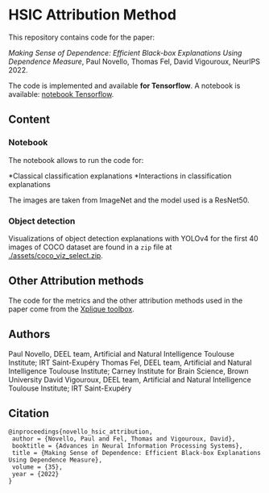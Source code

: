 # HSIC Attribution Method

This repository contains code for the paper:

*Making Sense of Dependence: Efficient Black-box Explanations Using Dependence Measure*, Paul Novello, Thomas Fel, David Vigouroux, NeurIPS 2022.

The code is implemented and available **for Tensorflow**. 
A notebook is available: [notebook Tensorflow](./tensorflow_example.ipynb).

## Content

### Notebook 

The notebook allows to run the code for:

*Classical classification explanations
*Interactions in classification explanations

The images are taken from ImageNet and the model used is a ResNet50.

### Object detection

Visualizations of object detection explanations with YOLOv4 for the first 40 images of COCO dataset are found in a `zip` file at [./assets/coco_viz_select.zip](./assets/coco_viz_select.zip).

## Other Attribution methods

The code for the metrics and the other attribution methods used in the paper come from the [Xplique toolbox](https://github.com/deel-ai/xplique).

## Authors

Paul Novello, DEEL team, Artificial and Natural Intelligence Toulouse Institute; IRT Saint-Exupéry
Thomas Fel, DEEL team, Artificial and Natural Intelligence Toulouse Institute; Carney Institute for Brain Science, Brown University
David Vigouroux, DEEL team, Artificial and Natural Intelligence Toulouse Institute; IRT Saint-Exupéry

## Citation

```
@inproceedings{novello_hsic_attribution,
 author = {Novello, Paul and Fel, Thomas and Vigouroux, David},
 booktitle = {Advances in Neural Information Processing Systems},
 title = {Making Sense of Dependence: Efficient Black-box Explanations Using Dependence Measure},
 volume = {35},
 year = {2022}
}
```
